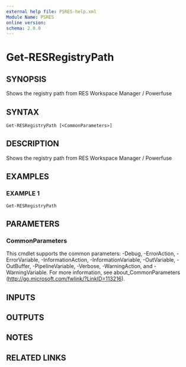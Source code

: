 ```yaml
---
external help file: PSRES-help.xml
Module Name: PSRES
online version:
schema: 2.0.0
---
```


# Get-RESRegistryPath

## SYNOPSIS
Shows the registry path from RES Workspace Manager / Powerfuse

## SYNTAX

```
Get-RESRegistryPath [<CommonParameters>]
```

## DESCRIPTION
Shows the registry path from RES Workspace Manager / Powerfuse

## EXAMPLES

### EXAMPLE 1
```
Get-RESRegistryPath
```

## PARAMETERS

### CommonParameters
This cmdlet supports the common parameters: -Debug, -ErrorAction, -ErrorVariable, -InformationAction, -InformationVariable, -OutVariable, -OutBuffer, -PipelineVariable, -Verbose, -WarningAction, and -WarningVariable. For more information, see about_CommonParameters (http://go.microsoft.com/fwlink/?LinkID=113216).

## INPUTS

## OUTPUTS

## NOTES

## RELATED LINKS
